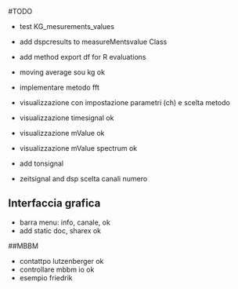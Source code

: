 #TODO
- test KG_mesurements_values
- add dspcresults  to measureMentsvalue Class
- add method export df for R evaluations

- moving average sou kg ok
- implementare metodo fft
- visualizzazione con impostazione parametri (ch) e scelta metodo
- visualizzazione timesignal ok
- visualizzazione mValue ok 
- visualizzazione mValue spectrum ok
- add tonsignal 

- zeitsignal and dsp scelta canali numero
## Interfaccia grafica
- barra menu: info, canale, ok
- add static doc, sharex ok

##MBBM
- contattpo lutzenberger ok
- controllare mbbm io ok
- esempio friedrik
